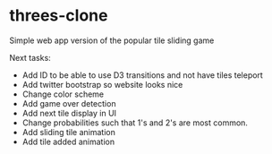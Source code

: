 threes-clone
============

Simple web app version of the popular tile sliding game

Next tasks:
* Add ID to be able to use D3 transitions and not have tiles teleport
* Add twitter bootstrap so website looks nice
* Change color scheme
* Add game over detection
* Add next tile display in UI
* Change probabilities such that 1's and 2's are most common.
* Add sliding tile animation
* Add tile added animation
